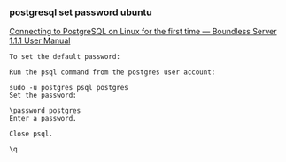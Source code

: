 ###  postgresql set password ubuntu


[Connecting to PostgreSQL on Linux for the first time — Boundless Server 1.1.1 User Manual](https://docs.boundlessgeo.com/suite/1.1.1/dataadmin/pgGettingStarted/firstconnect.html "Connecting to PostgreSQL on Linux for the first time — Boundless Server 1.1.1 User Manual")


 

```
To set the default password:

Run the psql command from the postgres user account:

sudo -u postgres psql postgres
Set the password:

\password postgres
Enter a password.

Close psql.

\q
```
